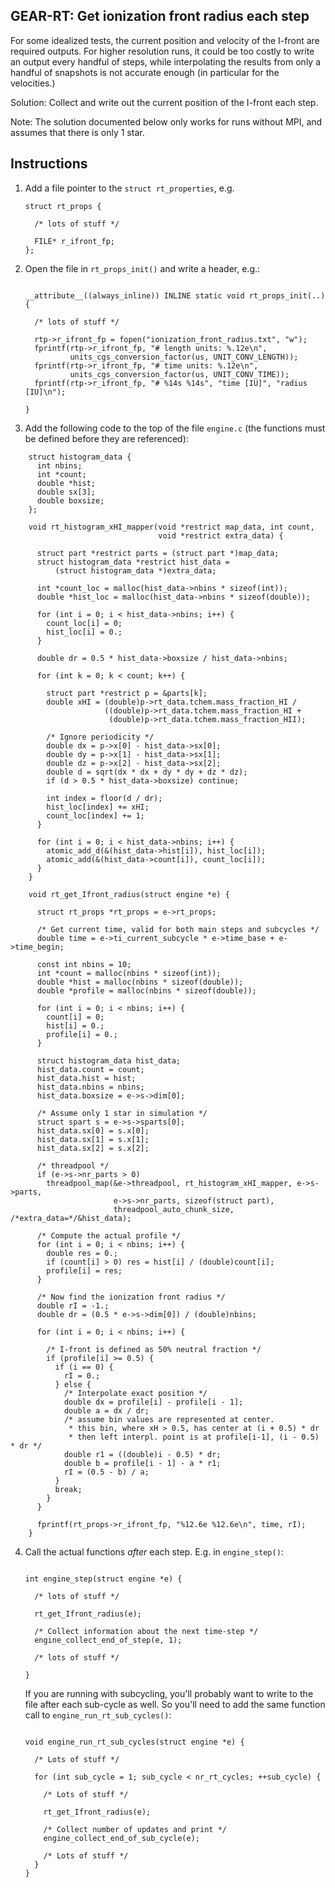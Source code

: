 GEAR-RT: Get ionization front radius each step
----------------------------------------------------

For some idealized tests, the current position and velocity of the I-front are
required outputs. For higher resolution runs, it could be too costly to write an
output every handful of steps, while interpolating the results from only a handful
of snapshots is not accurate enough (in particular for the velocities.)


Solution: Collect and write out the current position of the I-front each step.

Note: The solution documented below only works for runs without MPI, and assumes
that there is only 1 star.


Instructions
-----------------

1)  Add a file pointer to the `struct rt_properties`, e.g.

    ```
    struct rt_props {

      /* lots of stuff */

      FILE* r_ifront_fp;
    };

    ```


2) Open the file in `rt_props_init()` and write a header, e.g.:

    ```

    __attribute__((always_inline)) INLINE static void rt_props_init(..) {
    
      /* lots of stuff */

      rtp->r_ifront_fp = fopen("ionization_front_radius.txt", "w");
      fprintf(rtp->r_ifront_fp, "# length units: %.12e\n",
              units_cgs_conversion_factor(us, UNIT_CONV_LENGTH));
      fprintf(rtp->r_ifront_fp, "# time units: %.12e\n",
              units_cgs_conversion_factor(us, UNIT_CONV_TIME));
      fprintf(rtp->r_ifront_fp, "# %14s %14s", "time [IU]", "radius [IU]\n");

    }
    ```

3)  Add the following code to the top of the file `engine.c` (the functions must
    be defined before they are referenced):

```
    struct histogram_data {
      int nbins;
      int *count;
      double *hist;
      double sx[3];
      double boxsize;
    };

    void rt_histogram_xHI_mapper(void *restrict map_data, int count,
                                 void *restrict extra_data) {

      struct part *restrict parts = (struct part *)map_data;
      struct histogram_data *restrict hist_data =
          (struct histogram_data *)extra_data;

      int *count_loc = malloc(hist_data->nbins * sizeof(int));
      double *hist_loc = malloc(hist_data->nbins * sizeof(double));

      for (int i = 0; i < hist_data->nbins; i++) {
        count_loc[i] = 0;
        hist_loc[i] = 0.;
      }

      double dr = 0.5 * hist_data->boxsize / hist_data->nbins;

      for (int k = 0; k < count; k++) {

        struct part *restrict p = &parts[k];
        double xHI = (double)p->rt_data.tchem.mass_fraction_HI /
                     ((double)p->rt_data.tchem.mass_fraction_HI +
                      (double)p->rt_data.tchem.mass_fraction_HII);

        /* Ignore periodicity */
        double dx = p->x[0] - hist_data->sx[0];
        double dy = p->x[1] - hist_data->sx[1];
        double dz = p->x[2] - hist_data->sx[2];
        double d = sqrt(dx * dx + dy * dy + dz * dz);
        if (d > 0.5 * hist_data->boxsize) continue;

        int index = floor(d / dr);
        hist_loc[index] += xHI;
        count_loc[index] += 1;
      }

      for (int i = 0; i < hist_data->nbins; i++) {
        atomic_add_d(&(hist_data->hist[i]), hist_loc[i]);
        atomic_add(&(hist_data->count[i]), count_loc[i]);
      }
    }

    void rt_get_Ifront_radius(struct engine *e) {

      struct rt_props *rt_props = e->rt_props;

      /* Get current time, valid for both main steps and subcycles */
      double time = e->ti_current_subcycle * e->time_base + e->time_begin;

      const int nbins = 10;
      int *count = malloc(nbins * sizeof(int));
      double *hist = malloc(nbins * sizeof(double));
      double *profile = malloc(nbins * sizeof(double));

      for (int i = 0; i < nbins; i++) {
        count[i] = 0;
        hist[i] = 0.;
        profile[i] = 0.;
      }

      struct histogram_data hist_data;
      hist_data.count = count;
      hist_data.hist = hist;
      hist_data.nbins = nbins;
      hist_data.boxsize = e->s->dim[0];

      /* Assume only 1 star in simulation */
      struct spart s = e->s->sparts[0];
      hist_data.sx[0] = s.x[0];
      hist_data.sx[1] = s.x[1];
      hist_data.sx[2] = s.x[2];

      /* threadpool */
      if (e->s->nr_parts > 0)
        threadpool_map(&e->threadpool, rt_histogram_xHI_mapper, e->s->parts,
                       e->s->nr_parts, sizeof(struct part),
                       threadpool_auto_chunk_size, /*extra_data=*/&hist_data);

      /* Compute the actual profile */
      for (int i = 0; i < nbins; i++) {
        double res = 0.;
        if (count[i] > 0) res = hist[i] / (double)count[i];
        profile[i] = res;
      }

      /* Now find the ionization front radius */
      double rI = -1.;
      double dr = (0.5 * e->s->dim[0]) / (double)nbins;

      for (int i = 0; i < nbins; i++) {

        /* I-front is defined as 50% neutral fraction */
        if (profile[i] >= 0.5) {
          if (i == 0) {
            rI = 0.;
          } else {
            /* Interpolate exact position */
            double dx = profile[i] - profile[i - 1];
            double a = dx / dr;
            /* assume bin values are represented at center.
             * this bin, where xH > 0.5, has center at (i + 0.5) * dr
             * then left interpl. point is at profile[i-1], (i - 0.5) * dr */
            double r1 = ((double)i - 0.5) * dr;
            double b = profile[i - 1] - a * r1;
            rI = (0.5 - b) / a;
          }
          break;
        }
      }

      fprintf(rt_props->r_ifront_fp, "%12.6e %12.6e\n", time, rI);
    }
```

4) Call the actual functions *after* each step. E.g. in `engine_step()`:

    ```

    int engine_step(struct engine *e) {

      /* lots of stuff */

      rt_get_Ifront_radius(e);

      /* Collect information about the next time-step */
      engine_collect_end_of_step(e, 1);

      /* lots of stuff */
      
    }
    ```

    If you are running with subcycling, you'll probably want to write to the
    file after each sub-cycle as well. So you'll need to add the same function
    call to `engine_run_rt_sub_cycles()`:


    ```

    void engine_run_rt_sub_cycles(struct engine *e) {

      /* Lots of stuff */

      for (int sub_cycle = 1; sub_cycle < nr_rt_cycles; ++sub_cycle) {

        /* Lots of stuff */

        rt_get_Ifront_radius(e);

        /* Collect number of updates and print */
        engine_collect_end_of_sub_cycle(e);

        /* Lots of stuff */
      }
    }

    ```

